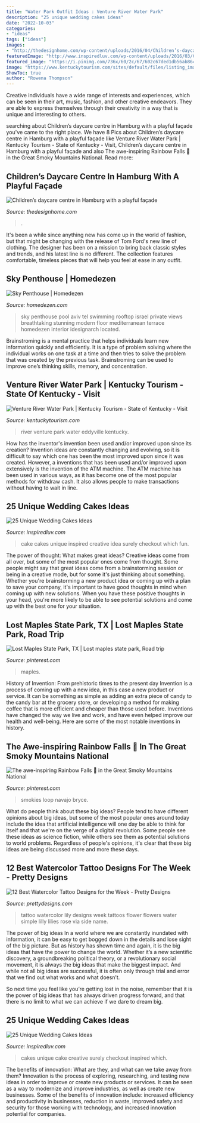```yaml
---
title: "Water Park Outfit Ideas : Venture River Water Park"
description: "25 unique wedding cakes ideas"
date: "2022-10-03"
categories:
- "ideas"
tags: ["ideas"]
images:
- "http://thedesignhome.com/wp-content/uploads/2016/04/Children’s-daycare-centre-in-Hamburg-with-a-playful-façade8.jpg"
featuredImage: "http://www.inspiredluv.com/wp-content/uploads/2016/03/Creative-Wedding-Cakes.jpg"
featured_image: "https://i.pinimg.com/736x/60/2c/67/602c67ded1db56ab864a8a60718e1eed--texas-forever-texas-hill-country.jpg"
image: "https://www.kentuckytourism.com/sites/default/files/listing_images/profile/4933/0-128f3c9828fb3e8f06c214c563112a32_0272ventureriverwaterpark_eddyville2.jpg"
ShowToc: true
author: "Rowena Thompson"
---
```



Creative individuals have a wide range of interests and experiences, which can be seen in their art, music, fashion, and other creative endeavors. They are able to express themselves through their creativity in a way that is unique and interesting to others.

	

		
searching about Children’s daycare centre in Hamburg with a playful façade you've came to the right place. We have 8 Pics about Children’s daycare centre in Hamburg with a playful façade like Venture River Water Park | Kentucky Tourism - State of Kentucky - Visit, Children’s daycare centre in Hamburg with a playful façade and also The awe-inspiring Rainbow Falls 🌈 in the Great Smoky Mountains National. Read more:
		
    
## Children’s Daycare Centre In Hamburg With A Playful Façade

<img loading=lazy src="http://thedesignhome.com/wp-content/uploads/2016/04/Children’s-daycare-centre-in-Hamburg-with-a-playful-façade8.jpg" onerror="this.onerror=null;this.src='https://tse3.mm.bing.net/th?id=OIP.sBAXflogX-z3CNlMr2wteQHaLA&amp;pid=15.1';" alt="Children’s daycare centre in Hamburg with a playful façade">

_Source: thedesignhome.com_

>. 

	

It's been a while since anything new has come up in the world of fashion, but that might be changing with the release of Tom Ford's new line of clothing. The designer has been on a mission to bring back classic styles and trends, and his latest line is no different. The collection features comfortable, timeless pieces that will help you feel at ease in any outfit.

    
## Sky Penthouse | Homedezen

<img loading=lazy src="http://www.homedezen.com/wp-content/uploads/2013/12/Sky-Penthouse-07.jpg" onerror="this.onerror=null;this.src='https://tse3.mm.bing.net/th?id=OIP.CS3r4UeDkjOBy8q4kameWQHaFG&amp;pid=15.1';" alt="Sky Penthouse | Homedezen">

_Source: homedezen.com_

>sky penthouse pool aviv tel swimming rooftop israel private views breathtaking stunning modern floor mediterranean terrace homedezen interior idesignarch located. 

	

Brainstroming is a mental practice that helps individuals learn new information quickly and efficiently. It is a type of problem solving where the individual works on one task at a time and then tries to solve the problem that was created by the previous task. Brainstroming can be used to improve one’s thinking skills, memory, and concentration.

    
## Venture River Water Park | Kentucky Tourism - State Of Kentucky - Visit

<img loading=lazy src="https://www.kentuckytourism.com/sites/default/files/listing_images/profile/4933/0-128f3c9828fb3e8f06c214c563112a32_0272ventureriverwaterpark_eddyville2.jpg" onerror="this.onerror=null;this.src='https://tse1.mm.bing.net/th?id=OIP.LefkAcznvB2AbVykFRJ_rwHaCa&amp;pid=15.1';" alt="Venture River Water Park | Kentucky Tourism - State of Kentucky - Visit">

_Source: kentuckytourism.com_

>river venture park water eddyville kentucky. 

	

How has the inventor's invention been used and/or improved upon since its creation?
Invention ideas are constantly changing and evolving, so it is difficult to say which one has been the most improved upon since it was created. However, a inventions that has been used and/or improved upon extensively is the invention of the ATM machine. The ATM machine has been used in various ways, as it has become one of the most popular methods for withdraw cash. It also allows people to make transactions without having to wait in line.

    
## 25 Unique Wedding Cakes Ideas

<img loading=lazy src="http://www.inspiredluv.com/wp-content/uploads/2016/03/get-inspired-creative-wedding-cake-idea.jpg" onerror="this.onerror=null;this.src='https://tse2.mm.bing.net/th?id=OIP.SEd2smaRa1bkvr6agUGvbgHaLG&amp;pid=15.1';" alt="25 Unique Wedding Cakes Ideas">

_Source: inspiredluv.com_

>cake cakes unique inspired creative idea surely checkout which fun. 

	

The power of thought: What makes great ideas?
Creative ideas come from all over, but some of the most popular ones come from thought. Some people might say that great ideas come from a brainstorming session or being in a creative mode, but for some it's just thinking about something. Whether you're brainstorming a new product idea or coming up with a plan to save your company, it's important to have good thoughts in mind when coming up with new solutions. When you have these positive thoughts in your head, you're more likely to be able to see potential solutions and come up with the best one for your situation.

    
## Lost Maples State Park, TX | Lost Maples State Park, Road Trip

<img loading=lazy src="https://i.pinimg.com/736x/60/2c/67/602c67ded1db56ab864a8a60718e1eed--texas-forever-texas-hill-country.jpg" onerror="this.onerror=null;this.src='https://tse4.mm.bing.net/th?id=OIP.574UjkPCfv7p4vSiCFOxtQHaE4&amp;pid=15.1';" alt="Lost Maples State Park, TX | Lost maples state park, Road trip">

_Source: pinterest.com_

>maples. 

	

History of Invention: From prehistoric times to the present day
Invention is a process of coming up with a new idea, in this case a new product or service. It can be something as simple as adding an extra piece of candy to the candy bar at the grocery store, or developing a method for making coffee that is more efficient and cheaper than those used before. Inventions have changed the way we live and work, and have even helped improve our health and well-being. Here are some of the most notable inventions in history.

    
## The Awe-inspiring Rainbow Falls 🌈 In The Great Smoky Mountains National

<img loading=lazy src="https://i.pinimg.com/736x/36/ce/b5/36ceb5f4162bcee591af3efb48b00540.jpg" onerror="this.onerror=null;this.src='https://tse3.mm.bing.net/th?id=OIP.c_q5gMOuOdZe0jkSZ9EEpQHaLG&amp;pid=15.1';" alt="The awe-inspiring Rainbow Falls 🌈 in the Great Smoky Mountains National">

_Source: pinterest.com_

>smokies loop navajo bryce. 

	

What do people think about these big ideas?
People tend to have different opinions about big ideas, but some of the most popular ones around today include the idea that artificial intelligence will one day be able to think for itself and that we're on the verge of a digital revolution. Some people see these ideas as science fiction, while others see them as potential solutions to world problems. Regardless of people's opinions, it's clear that these big ideas are being discussed more and more these days.

    
## 12 Best Watercolor Tattoo Designs For The Week - Pretty Designs

<img loading=lazy src="http://www.prettydesigns.com/wp-content/uploads/2014/10/Watercolor-Lily-Tattoo.jpg" onerror="this.onerror=null;this.src='https://tse2.mm.bing.net/th?id=OIP.d2Z5oTL-poaDxlpXthMK0QHaMO&amp;pid=15.1';" alt="12 Best Watercolor Tattoo Designs for the Week - Pretty Designs">

_Source: prettydesigns.com_

>tattoo watercolor lily designs week tattoos flower flowers water simple lilly lilies rose via side name. 

	

The power of big ideas
In a world where we are constantly inundated with information, it can be easy to get bogged down in the details and lose sight of the big picture. But as history has shown time and again, it is the big ideas that have the power to change the world.
Whether it’s a new scientific discovery, a groundbreaking political theory, or a revolutionary social movement, it is always the big ideas that make the biggest impact. And while not all big ideas are successful, it is often only through trial and error that we find out what works and what doesn’t.

So next time you feel like you’re getting lost in the noise, remember that it is the power of big ideas that has always driven progress forward, and that there is no limit to what we can achieve if we dare to dream big.

    
## 25 Unique Wedding Cakes Ideas

<img loading=lazy src="http://www.inspiredluv.com/wp-content/uploads/2016/03/Creative-Wedding-Cakes.jpg" onerror="this.onerror=null;this.src='https://tse1.mm.bing.net/th?id=OIP.OBiQH_CDedqKndeTJSDIQgHaLK&amp;pid=15.1';" alt="25 Unique Wedding Cakes Ideas">

_Source: inspiredluv.com_

>cakes unique cake creative surely checkout inspired which. 

	

The benefits of innovation: What are they, and what can we take away from them?
Innovation is the process of exploring, researching, and testing new ideas in order to improve or create new products or services. It can be seen as a way to modernize and improve industries, as well as create new businesses. Some of the benefits of innovation include: increased efficiency and productivity in businesses, reduction in waste, improved safety and security for those working with technology, and increased innovation potential for companies.

